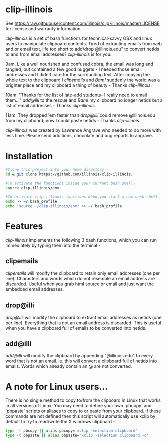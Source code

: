 # clip-illinois

See https://raw.githubusercontent.com/illinois/clip-illinois/master/LICENSE for license and warranty information.

_clip-illinois_ is a set of bash functions for technical-savvy OSX and linux users to manipulate clipboard contents. Tired of extracting emails from web and or email text, life too short to add/drop @illinois.edu" to convert netids to and from email addresses? _clip-illinois_ is for you.

9am. Like a well nourished and confused cobra, the email was long and tangled, but contained a few good nuggets - I needed those email addresses and I didn't care for the surrounding text. After copying the whole text to the clipboard I *clipemails* and _Bam!_ suddenly the world was a brighter place and my clipboard a thing of beauty - Thanks _clip-illinois_.

10am. "Thanks for the list of late-add students- I really need to email them..."  *add@illi* to the rescue and _Bam!_ my clipboard no longer netids but a list of email addresses - Thanks _clip-illinois_.

11am. They dropped 'em faster than *drop@illi* could remove @illinois.edu from my clipboard; now I could paste netids - Thanks _clip-illinois_.

_clip-illinois_ was created by Lawrence Angrave who needed to do more with less time. Please send additions, chocolate and bug reports to angrave.

# Installation

````bash
#Clone this project into your home directory -
cd & git clone https://github.com/illinois/clip-illinois;

#To activate the functions inside your current bash shell-
source clip-illinois/env

#To activate clip-illinois functions when you start a new bash shell - 
echo >> ~/.bash_profile
echo "source ~/clip-illinois/env" >> ~/.bash_profile
````

# Features

_clip-illinois_ implements the following 3 bash functions, which you can run immediately by typing them into the terminal -

## clipemails

_clipemails_ will modify the clipboard to retain only email addresses (one per line). 
Characters and words which do not resemble an email address are discarded.
Useful when you grab html source or email and just want the embedded email addresses.


## drop@illi

_drop@illi_ will modify the clipboard to extract email addresses as netids (one per line).
Everything that is not an email address is discarded.
This is useful when you have a clipboard full of emails to be converted into netids.

## add@illi

_add@illi_ will modify the clipboard by appending "@illinois.edu" to every word that is not an email.
ie. this will convert a clipboard full of netids into emails.
Words which already contain an @ are not converted.

# A note for Linux users...

There is no single method to copy to/from the clipboard in Linux that works in all versions of Linux. You may need to define your own 'pbcopy' and 'pbpaste' scripts or aliases to copy to or paste from your clipboard. If these commands are not defined then this script will automatically use xclip by default to try to read/write the X windows clipboard -

````bash
type -t pbcopy || alias pbcopy='xclip -selection clipboard'
type -t pbpaste || alias pbpaste='xclip -selection clipboard -o'
````

